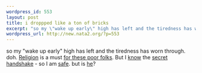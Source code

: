 ```yaml
--- 
wordpress_id: 553
layout: post
title: i droppped like a ton of bricks
excerpt: "so my \"wake up early\" high has left and the tiredness has worn through. doh. Religion is a must for these poor folks. But I know the secret handshake - so I am "
wordpress_url: http://new.nata2.org/?p=553
---
```

so my "wake up early" high has left and the tiredness has worn through. doh. <a href="http://www.bloodyspew.com/">Religion</a> is a must <a href="http://objective.jesussave.us">for these poor folks</a>. But I <a href="http://www.landoverbaptist.org/news0101/sciencequiz.html">know</a> the <a href="http://www.landoverbaptist.org/news0101/shake.html">secret handshake</a> - so I am <a href="http://www.saved.com/">safe</a>. but is <a href="http://www.kimmillerconcernedchristians.com/">he</a>?
